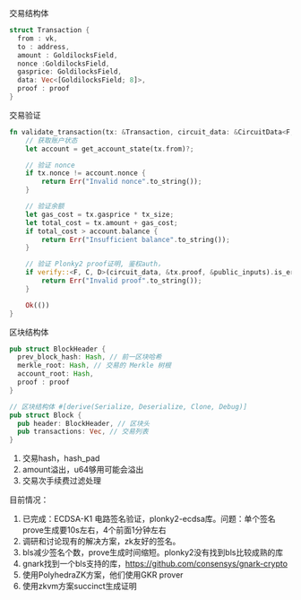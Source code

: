 交易结构体
```rust
struct Transaction { 
  from : vk, 
  to : address, 
  amount : GoldilocksField,
  nonce :GoldilocksField,
  gasprice: GoldilocksField, 
  data: Vec<[GoldilocksField; 8]>, 
  proof : proof 
}
```

交易验证
```rust
fn validate_transaction(tx: &Transaction, circuit_data: &CircuitData<F, C, D>) -> Result<(), String> {
    // 获取账户状态
    let account = get_account_state(tx.from)?;

    // 验证 nonce
    if tx.nonce != account.nonce {
        return Err("Invalid nonce".to_string());
    }

    // 验证余额
    let gas_cost = tx.gasprice * tx_size;
    let total_cost = tx.amount + gas_cost;
    if total_cost > account.balance {
        return Err("Insufficient balance".to_string());
    }

    // 验证 Plonky2 proof证明, 鉴权auth，
    if verify::<F, C, D>(circuit_data, &tx.proof, &public_inputs).is_err() {
        return Err("Invalid proof".to_string());
    }

    Ok(())
}
```
区块结构体
```rust
pub struct BlockHeader { 
  prev_block_hash: Hash, // 前一区块哈希 
  merkle_root: Hash, // 交易的 Merkle 树根 
  account_root: Hash,
  proof : proof
}

// 区块结构体 #[derive(Serialize, Deserialize, Clone, Debug)] 
pub struct Block { 
  pub header: BlockHeader, // 区块头 
  pub transactions: Vec, // 交易列表 
}
```

1. 交易hash，hash_pad
2. amount溢出，u64够用可能会溢出
3. 交易次手续费过滤处理


目前情况：
1. 已完成：ECDSA-K1 电路签名验证，plonky2-ecdsa库。问题：单个签名prove生成要10s左右，4个前面1分钟左右
2. 调研和讨论现有的解决方案，zk友好的签名。
3. bls减少签名个数，prove生成时间缩短。plonky2没有找到bls比较成熟的库
4. gnark找到一个bls支持的库，https://github.com/consensys/gnark-crypto
5. 使用PolyhedraZK方案，他们使用GKR prover
6. 使用zkvm方案succinct生成证明
